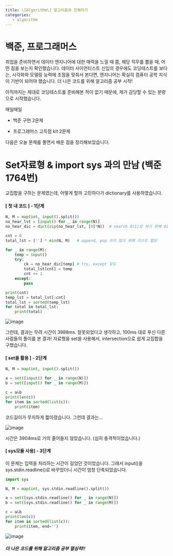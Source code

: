 ```yaml
---
title: \[Algorithm\] 알고리즘과 친해지기
categories:
   - algorithm
---
```


# 백준, 프로그래머스

취업을 준비하면서 데이터 엔지니어에 대한 매력을 느낄 때 쯤, 해당 직무를 뽑을 때, 어떤 점을 보는지 확인했습니다.
데이터 사이언티스트 신입의 경우에도 코딩테스트를 보다는, 시각화와 모델링 능력에 초점을 맞춰서 본다면, 엔지니어는 확실히 컴퓨터 공학 지식이 기반이 되어야 했습니다. 더 나은 코드를 위해 알고리즘 공부 시작!

아직까지는 제대로 코딩테스트를 준비해본 적이 없기 때문에, 제가 감당할 수 있는 분량으로 시작했습니다.

매일매일

- 백준 구현 2문제

- 프로그래머스 고득점 kit 2문제

다음은 오늘 문제를 풀면서 배운 점을 정리해보았습니다.

# Set자료형 & import sys 과의 만남 (백준 1764번)

교집합을 구하는 문제였는데, 어떻게 할까 고민하다가 dictionary를 사용하였습니다.

#### [ 첫 내 코드 ] - 1단계

```python
N, M = map(int, input().split())
no_hear_lst = [input() for _ in range(N)]
no_hear_dic = dict(zip(no_hear_lst, [0]*N))  # search O(1)로 하기 위해 dictionary

cnt = 0
total_lst = [''] * min(N, M)   # append, pop 쓰지 않기 위해 리스트 할당

for _ in range(M):
    temp = input()
    try:
        ck = no_hear_dic[temp] # try, except 유도
        total_lst[cnt] = temp
        cnt += 1
    except:
        pass

print(cnt)
temp_lst = total_lst[:cnt]
total_lst = sorted(temp_lst)
for total in total_lst:
    print(total)
```

![image](https://user-images.githubusercontent.com/42775225/87614955-743fc680-c74c-11ea-8a88-b3cbeaf768bf.png)

그런데, 결과는 무려 시간이 3988ms. 잘못되었다고 생각하고, 100ms 대로 푸신 다른 사람들의 풀이를 본 결과! 자료형을 set을 사용해서, intersection으로 쉽게 교집합을 구했습니다.

#### [ set을 활용 ] - 2단계

```python
N, M = map(int, input().split())

a = set([input() for _ in range(N)])
b = set([input() for _ in range(M)])

c = a&b
print(len(c))
for item in sorted(list(c)):
    print(item)
```

코드길이가 무지하게 짧아졌습니다. 그런데 결과는...

![image](https://user-images.githubusercontent.com/42775225/87615322-6f2f4700-c74d-11ea-9434-86c9efa64f8a.png)

시간은 3904ms로 거의 줄어들지 않았습니다. (심히 충격적이었습니다.)

#### [ sys모듈 사용] - 3단계

이 문제는 입력을 처리하는 시간이 길었던 것이었습니다. 그래서 input()을 sys.stdin.readline()로 바꾸었더니 시간이 엄청 단축되었습니다.

```python
import sys

N, M = map(int, sys.stdin.readline().split())

a = set([sys.stdin.readline() for _ in range(N)])
b = set([sys.stdin.readline() for _ in range(M)])

c = a&b
print(len(c))
for item in sorted(list(c)):
    print(item, end='')
```

![image](https://user-images.githubusercontent.com/42775225/87618023-c801de00-c753-11ea-9891-8830eb7d0ba5.png)





#### **_더 나은 코드를 위해 알고리즘 공부 열심히!!_**

